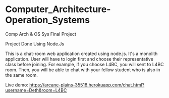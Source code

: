 # Computer_Architecture-Operation_Systems
Comp Arch &amp; OS Sys Final Project 

Project Done Using Node.Js

This is a chat-room web application created using node.js. It's a monolith application.
User will have to login first and choose their representative class before joining. 
For example, if you choose L4BC, you will sent to L4BC room. Then, you will be able to chat with your fellow student who is also in the same room.

Live demo: https://arcane-plains-35518.herokuapp.com/chat.html?username=Deth&room=L4BC
